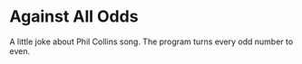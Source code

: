 # Against All Odds
A little joke about Phil Collins song.
The program turns every odd number to even.
